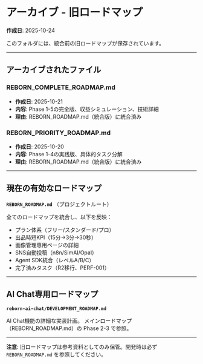 # アーカイブ - 旧ロードマップ

**作成日**: 2025-10-24

このフォルダには、統合前の旧ロードマップが保存されています。

---

## アーカイブされたファイル

### REBORN_COMPLETE_ROADMAP.md
- **作成日**: 2025-10-21
- **内容**: Phase 1-5の完全版、収益シミュレーション、技術詳細
- **理由**: REBORN_ROADMAP.md（統合版）に統合済み

### REBORN_PRIORITY_ROADMAP.md
- **作成日**: 2025-10-20
- **内容**: Phase 1-4の実践版、具体的タスク分解
- **理由**: REBORN_ROADMAP.md（統合版）に統合済み

---

## 現在の有効なロードマップ

**`REBORN_ROADMAP.md`** （プロジェクトルート）

全てのロードマップを統合し、以下を反映：
- プラン体系（フリー/スタンダード/プロ）
- 出品時短KPI（15分→3分→30秒）
- 画像管理専用ページの詳細
- SNS自動投稿（n8n/SimAI/Opal）
- Agent SDK統合（レベルA/B/C）
- 完了済みタスク（R2移行、PERF-001）

---

## AI Chat専用ロードマップ

**`reborn-ai-chat/DEVELOPMENT_ROADMAP.md`**

AI Chat機能の詳細な実装計画。
メインロードマップ（REBORN_ROADMAP.md）の Phase 2-3 で参照。

---

**注意**: 旧ロードマップは参考資料としてのみ保管。開発時は必ず `REBORN_ROADMAP.md` を参照してください。
